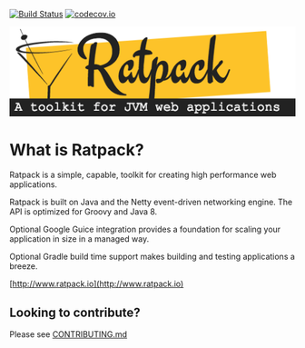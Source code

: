 [![Build Status](https://snap-ci.com/ratpack/ratpack/branch/master/build_image)](https://snap-ci.com/ratpack/ratpack/branch/master)
[![codecov.io](http://codecov.io/github/ratpack/ratpack/coverage.svg?branch=master)](http://codecov.io/github/ratpack/ratpack?branch=master)

[![Ratpack.io](/ratpack-site/src/assets/images/ratpack-logo.png?raw=true)](https://ratpack.io)

# What is Ratpack?

Ratpack is a simple, capable, toolkit for creating high performance web applications.

Ratpack is built on Java and the Netty event-driven networking engine. 
The API is optimized for Groovy and Java 8.

Optional Google Guice integration provides a foundation for scaling your application in size in a managed way.

Optional Gradle build time support makes building and testing applications a breeze.

[http://www.ratpack.io](http://www.ratpack.io)

## Looking to contribute?

Please see [CONTRIBUTING.md](https://github.com/ratpack/ratpack/blob/master/CONTRIBUTING.md)
